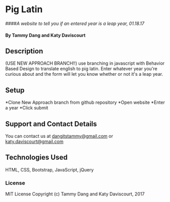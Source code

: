 # Pig Latin

####_A website to tell you if an entered year is a leap year, 01.18.17_
#### By Tammy Dang and Katy Daviscourt
## Description
(USE NEW APPROACH BRANCH!!) use branching in javascript with Behavior Based Design to translate english to pig latin.
Enter whatever year you're curious about and the form will let you know whether or not it's a leap year.
## Setup
*Clone New Approach branch from github repository
*Open website
*Enter a year
*Click submit
## Support and Contact Details
You can contact us at dangitstammy@gmail.com or katy.daviscourt@gmail.com
## Technologies Used
HTML, CSS, Bootstrap, JavaScript, jQuery
### License
MIT License 
Copyright (c) Tammy Dang and Katy Daviscourt, 2017
